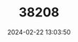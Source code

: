 ---
title: "38208"
category: "Dalbergia glaberrima"
draft: false
date: 2024-02-22 13:03:50
languages:
  Malagasy: ["Hazomena", "Voankazomeloka", "Manary"]
---